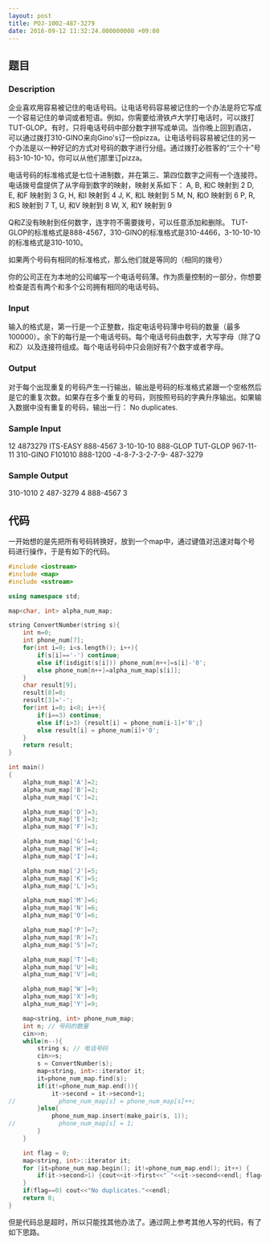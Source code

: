 ```yaml
---
layout: post
title: POJ-1002-487-3279
date: 2016-09-12 11:32:24.000000000 +09:00
---
```


## 题目

### Description

企业喜欢用容易被记住的电话号码。让电话号码容易被记住的一个办法是将它写成一个容易记住的单词或者短语。例如，你需要给滑铁卢大学打电话时，可以拨打TUT-GLOP。有时，只将电话号码中部分数字拼写成单词。当你晚上回到酒店，可以通过拨打310-GINO来向Gino's订一份pizza。让电话号码容易被记住的另一个办法是以一种好记的方式对号码的数字进行分组。通过拨打必胜客的“三个十”号码3-10-10-10，你可以从他们那里订pizza。 

电话号码的标准格式是七位十进制数，并在第三、第四位数字之间有一个连接符。电话拨号盘提供了从字母到数字的映射，映射关系如下： 
A, B, 和C 映射到 2 
D, E, 和F 映射到 3 
G, H, 和I 映射到 4 
J, K, 和L 映射到 5 
M, N, 和O 映射到 6 
P, R, 和S 映射到 7 
T, U, 和V 映射到 8 
W, X, 和Y 映射到 9 

Q和Z没有映射到任何数字，连字符不需要拨号，可以任意添加和删除。 TUT-GLOP的标准格式是888-4567，310-GINO的标准格式是310-4466，3-10-10-10的标准格式是310-1010。 

如果两个号码有相同的标准格式，那么他们就是等同的（相同的拨号） 

你的公司正在为本地的公司编写一个电话号码薄。作为质量控制的一部分，你想要检查是否有两个和多个公司拥有相同的电话号码。 

### Input

输入的格式是，第一行是一个正整数，指定电话号码薄中号码的数量（最多100000）。余下的每行是一个电话号码。每个电话号码由数字，大写字母（除了Q和Z）以及连接符组成。每个电话号码中只会刚好有7个数字或者字母。

### Output

对于每个出现重复的号码产生一行输出，输出是号码的标准格式紧跟一个空格然后是它的重复次数。如果存在多个重复的号码，则按照号码的字典升序输出。如果输入数据中没有重复的号码，输出一行： 
No duplicates. 

### Sample Input

12
4873279
ITS-EASY
888-4567
3-10-10-10
888-GLOP
TUT-GLOP
967-11-11
310-GINO
F101010
888-1200
-4-8-7-3-2-7-9-
487-3279

### Sample Output

310-1010 2
487-3279 4
888-4567 3

## 代码

一开始想的是先把所有号码转换好，放到一个map中，通过键值对迅速对每个号码进行操作，于是有如下的代码。

```c++
#include <iostream>
#include <map>
#include <sstream>

using namespace std;

map<char, int> alpha_num_map;

string ConvertNumber(string s){
    int n=0;
    int phone_num[7];
    for(int i=0; i<s.length(); i++){
        if(s[i]=='-') continue;
        else if(isdigit(s[i])) phone_num[n++]=s[i]-'0';
        else phone_num[n++]=alpha_num_map[s[i]];
    }
    char result[9];
    result[8]=0;
    result[3]='-';
    for(int i=0; i<8; i++){
        if(i==3) continue;
        else if(i>3) {result[i] = phone_num[i-1]+'0';}
        else result[i] = phone_num[i]+'0';
    }
    return result;
}

int main()
{
    alpha_num_map['A']=2;
    alpha_num_map['B']=2;
    alpha_num_map['C']=2;

    alpha_num_map['D']=3;
    alpha_num_map['E']=3;
    alpha_num_map['F']=3;

    alpha_num_map['G']=4;
    alpha_num_map['H']=4;
    alpha_num_map['I']=4;

    alpha_num_map['J']=5;
    alpha_num_map['K']=5;
    alpha_num_map['L']=5;

    alpha_num_map['M']=6;
    alpha_num_map['N']=6;
    alpha_num_map['O']=6;

    alpha_num_map['P']=7;
    alpha_num_map['R']=7;
    alpha_num_map['S']=7;

    alpha_num_map['T']=8;
    alpha_num_map['U']=8;
    alpha_num_map['V']=8;

    alpha_num_map['W']=9;
    alpha_num_map['X']=9;
    alpha_num_map['Y']=9;

    map<string, int> phone_num_map;
    int n; // 号码的数量
    cin>>n;
    while(n--){
        string s; // 电话号码
        cin>>s;
        s = ConvertNumber(s);
        map<string, int>::iterator it;
        it=phone_num_map.find(s);
        if(it!=phone_num_map.end()){
            it->second = it->second+1;
//            phone_num_map[s] = phone_num_map[s]++;
        }else{
            phone_num_map.insert(make_pair(s, 1));
//            phone_num_map[s] = 1;
        }
    }

    int flag = 0;
    map<string, int>::iterator it;
    for (it=phone_num_map.begin(); it!=phone_num_map.end(); it++) {
        if(it->second>1) {cout<<it->first<<" "<<it->second<<endl; flag=1;}
    }
    if(flag==0) cout<<"No duplicates."<<endl;
    return 0;
}

```

但是代码总是超时，所以只能找其他办法了。通过网上参考其他人写的代码，有了如下思路。